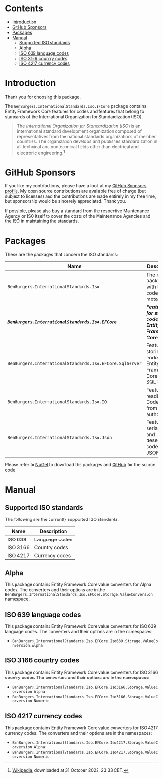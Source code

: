﻿# Contents

- [Introduction](#Introduction)
- [GitHub Sponsors](#GitHub-Sponsors)
- [Packages](#Packages)
- [Manual](#Manual)
    - [Supported ISO standards](#Supported-ISO-standards)
    - [Alpha](#Alpha)
    - [ISO 639 language codes](#ISO-639-language-codes)
    - [ISO 3166 country codes](#ISO-3166-country-codes)
    - [ISO 4217 currency codes](#ISO-4217-currency-codes)

# Introduction

Thank you for choosing this package.

The `BenBurgers.InternationalStandards.Iso.EFCore` package contains Entity Framework Core features for codes and features that belong to standards of the International Organization for Standardization (ISO).

> The *International Organization for Standardization* (*ISO*) is an international standard development organization composed of representatives from the national standards organizations of member countries.
> The organization develops and publishes standardization in all technical and nontechnical fields other than electrical and electronic engineering.[^1]

[^1]: [Wikipedia](https://en.wikipedia.org/wiki/International_Organization_for_Standardization), downloaded at 31 October 2022, 23:33 CET.

# GitHub Sponsors

If you like my contributions, please have a look at my [GitHub Sponsors profile](https://github.com/sponsors/benburgers).
My open source contributions are available free of charge (but subject to licenses) and the contributions are made entirely in my free time, but sponsorship would be sincerely appreciated. Thank you.

If possible, please also buy a standard from the respective Maintenance Agency or ISO itself to cover the costs of the Maintenance Agencies and the ISO in maintaining the standards.

# Packages

These are the packages that concern the ISO standards:

| Name                                                     | Description                                                            |
| ---------------------------------------------------------|------------------------------------------------------------------------|
| `BenBurgers.InternationalStandards.Iso`                  | The main package with the codes and metadata.                          |
| _**`BenBurgers.InternationalStandards.Iso.EFCore`**_     | _**Features for storing codes using Entity Framework Core.**_          |
| `BenBurgers.InternationalStandards.Iso.EFCore.SqlServer` | Features for storing codes using Entity Framework Core and SQL Server. |
| `BenBurgers.InternationalStandards.Iso.IO`               | Features for reading Code Tables from authorities.                     |
| `BenBurgers.InternationalStandards.Iso.Json`             | Features for serializing and deserializing codes in JSON.              |

Please refer to [NuGet](https://www.nuget.org/profiles/benburgers) to download the packages and [GitHub](https://github.com/users/benburgers/projects/1) for the source code.

# Manual

## Supported ISO standards

The following are the currently supported ISO standards.

| Name                         | Description         |
| ---------------------------- | ------------------- |
| ISO 639                      | Language codes      |
| ISO 3166                     | Country codes       |
| ISO 4217                     | Currency codes      |

## Alpha

This package contains Entity Framework Core value converters for Alpha codes.
The converters and their options are in the `BenBurgers.InternationalStandards.Iso.EFCore.Storage.ValueConversion` namespace.

## ISO 639 language codes

This package contains Entity Framework Core value converters for ISO 639 language codes.
The converters and their options are in the namespaces:

- `BenBurgers.InternationalStandards.Iso.EFCore.Iso639.Storage.ValueConversion.Alpha`

## ISO 3166 country codes

This package contains Entity Framework Core value converters for ISO 3166 country codes.
The converters and their options are in the namespaces:

- `BenBurgers.InternationalStandards.Iso.EFCore.Iso3166.Storage.ValueConversion.Alpha`
- `BenBurgers.InternationalStandards.Iso.EFCore.Iso3166.Storage.ValueConversion.Numeric`

## ISO 4217 currency codes

This package contains Entity Framework Core value converters for ISO 4217 currency codes.
The converters and their options are in the namespaces:

- `BenBurgers.InternationalStandards.Iso.EFCore.Iso4217.Storage.ValueConversion.Alpha`
- `BenBurgers.InternationalStandards.Iso.EFCore.Iso4217.Storage.ValueConversion.Numeric`